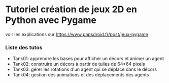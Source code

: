 # Tutoriel création de jeux 2D en Python avec Pygame

voir les explications sur https://www.papsdroid.fr/post/jeux-pygame

### Liste des tutos

* Tank01: apprendre les bases pour afficher un décors et animer un agent
* Tank02: construire un décors à partir de tuiles de 64*64 pixels
* Tank03: gérer les rotations d'un agent qui se déplace dans le décors
* Tank04: gestion des animations et des déplacements des agents
